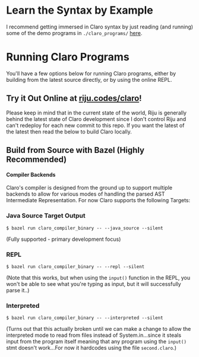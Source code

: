 # Learn the Syntax by Example
I recommend getting immersed in Claro syntax by just reading (and running) some of the demo programs in `./claro_programs/` [here](https://github.com/JasonSteving99/claro-lang/tree/main/src/java/com/claro/claro_programs).

# Running Claro Programs

You'll have a few options below for running Claro programs, either by building from the latest source directly, or by
using the online REPL.

## Try it Out Online at [riju.codes/claro](https://riju.codes/claro)!

Please keep in mind that in the current state of the world, Riju is generally behind the latest state of Claro
development since I don't control Riju and can't redeploy for each new commit to this repo. If you want the latest of
the latest then read the below to build Claro locally.

## Build from Source with Bazel (Highly Recommended)

#### Compiler Backends

Claro's compiler is designed from the ground up to support multiple backends to allow for various modes of handling the
parsed AST Intermediate Representation. For now Claro supports the following Targets:

### Java Source Target Output

`$ bazel run claro_compiler_binary -- --java_source --silent`

(Fully supported - primary development focus)

### REPL

`$ bazel run claro_compiler_binary -- --repl --silent`

(Note that this works, but when using the `input()` function in the REPL, you won't be able to see what you're typing as
input, but it will successfully parse it..)

### Interpreted

`$ bazel run claro_compiler_binary -- --interpreted --silent`

(Turns out that this actually broken until we can make a change to allow the interpreted mode to read from files instead
of System.in...since it steals input from the program itself meaning that any program using the `input()` stmt doesn't
work...For now it hardcodes using the file `second.claro`.)
